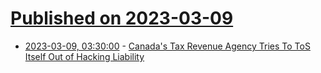 # [Published on 2023-03-09](index.md)

* [2023-03-09, 03:30:00](https://news.slashdot.org/story/23/03/09/0138246/canadas-tax-revenue-agency-tries-to-tos-itself-out-of-hacking-liability?utm_source=rss1.0mainlinkanon&utm_medium=feed) - [Canada's Tax Revenue Agency Tries To ToS Itself Out of Hacking Liability](https://news.slashdot.org/story/23/03/09/0138246/canadas-tax-revenue-agency-tries-to-tos-itself-out-of-hacking-liability?utm_source=rss1.0mainlinkanon&utm_medium=feed)
